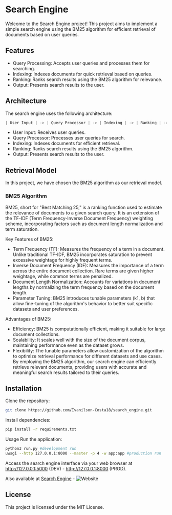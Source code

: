 # Search Engine
Welcome to the Search Engine project! This project aims to implement a simple search engine using the BM25 algorithm for efficient retrieval of documents based on user queries.

## Features
- Query Processing: Accepts user queries and processes them for searching.
- Indexing: Indexes documents for quick retrieval based on queries.
- Ranking: Ranks search results using the BM25 algorithm for relevance.
- Output: Presents search results to the user.

## Architecture
The search engine uses the following architecture:
``` rust
| User Input | -> | Query Processor | -> | Indexing | -> | Ranking | -> | Output |
```
- User Input: Receives user queries.
- Query Processor: Processes user queries for search.
- Indexing: Indexes documents for efficient retrieval.
- Ranking: Ranks search results using the BM25 algorithm.
- Output: Presents search results to the user.

## Retrieval Model
In this project, we have chosen the BM25 algorithm as our retrieval model.

### BM25 Algorithm
BM25, short for "Best Matching 25," is a ranking function used to estimate the relevance of documents to a given search query. It is an extension of the TF-IDF (Term Frequency-Inverse Document Frequency) weighting scheme, incorporating factors such as document length normalization and term saturation.

Key Features of BM25:
- Term Frequency (TF): Measures the frequency of a term in a document. Unlike traditional TF-IDF, BM25 incorporates saturation to prevent excessive weightage for highly frequent terms.
- Inverse Document Frequency (IDF): Measures the importance of a term across the entire document collection. Rare terms are given higher weightage, while common terms are penalized.
- Document Length Normalization: Accounts for variations in document lengths by normalizing the term frequency based on the document length.
- Parameter Tuning: BM25 introduces tunable parameters (k1, b) that allow fine-tuning of the algorithm's behavior to better suit specific datasets and user preferences. 

Advantages of BM25:
- Efficiency: BM25 is computationally efficient, making it suitable for large document collections.
- Scalability: It scales well with the size of the document corpus, maintaining performance even as the dataset grows.
- Flexibility: The tunable parameters allow customization of the algorithm to optimize retrieval performance for different datasets and use cases.
By employing the BM25 algorithm, our search engine can efficiently retrieve relevant documents, providing users with accurate and meaningful search results tailored to their queries.

## Installation
Clone the repository:
```bash
git clone https://github.com/Ivanilson-Costa18/search_engine.git
```

Install dependencies:
```bash
pip install -r requirements.txt
```

Usage
Run the application:
```bash
python3 run.py #development run
uwsgi --http 127.0.0.1:8000 --master -p 4 -w app:app #production run
```
Access the search engine interface via your web browser at http://127.0.0.1:5000 (DEV) -  http://127.0.0.1:8000 (PROD).

Also available at [Search Engine](https://search-engine-q15e.onrender.com/) - ![Website](https://img.shields.io/website?url=https%3A%2F%2Fsearch-engine-q15e.onrender.com%2F&cacheSeconds=86400)

## License
This project is licensed under the MIT License.

